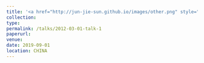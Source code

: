 ```yaml
---
title: '<a href="http://jun-jie-sun.github.io/images/other.png" style="color: teal;">1. Over ten awards in innovation contests, academic competitions, and student excellence programs</a>'
collection: 
type:
permalink: /talks/2012-03-01-talk-1
paperurl: 
venue: 
date: 2019-09-01
location: CHINA
---
```

